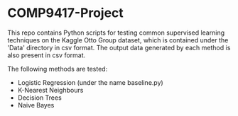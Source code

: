 # COMP9417-Project
This repo contains Python scripts for testing common supervised learning techniques on the Kaggle Otto Group dataset, which is contained under the 'Data' directory in csv format. The output data generated by each method is also present in csv format.

The following methods are tested:
* Logistic Regression (under the name baseline.py)
* K-Nearest Neighbours
* Decision Trees
* Naive Bayes
